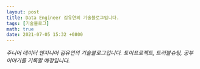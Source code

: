 ```yaml
---
layout: post
title: Data Engineer 김유연의 기술블로그입니다.
tags: [기술블로그]
math: true
date: 2021-07-05 15:32 +0800
---
```


*주니어 데이터 엔지니어 김유연의 기술블로그입니다.
토이프로젝트, 트러블슈팅, 공부 이야기를 기록할 예정입니다.*
